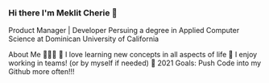 ### Hi there I'm Meklit Cherie 👋
Product Manager | Developer 
Persuing a degree in Applied Computer Science at Dominican University of California

About Me 🙋🏻‍♂️
🔭 I love learning new concepts in all aspects of life
👯 I enjoy working in teams! (or by myself if needed)
🥅 2021 Goals: Push Code into my Github more often!!!


